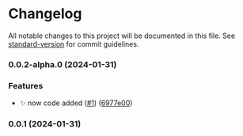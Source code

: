 # Changelog

All notable changes to this project will be documented in this file. See [standard-version](https://github.com/conventional-changelog/standard-version) for commit guidelines.

### 0.0.2-alpha.0 (2024-01-31)


### Features

* :sparkles: now code added ([#1](https://github.com/anantakumarghosh/semantic-versioning-try/issues/1)) ([6977e00](https://github.com/anantakumarghosh/semantic-versioning-try/commit/6977e004dbc33438006f58a50a7cfa5987991c2e))

### 0.0.1 (2024-01-31)
